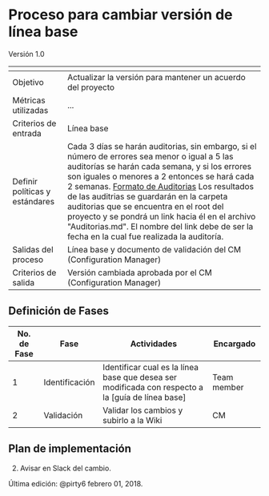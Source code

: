 
# Proceso para cambiar versión de línea base
Versión 1.0


[]() | []()  
--|--
Objetivo| Actualizar la versión para mantener un acuerdo del proyecto
Métricas utilizadas | ...
Criterios de entrada | Línea base
Definir políticas y estándares | Cada 3 días se harán auditorias, sin embargo, si el número de errores sea menor o igual a 5 las auditorías se harán cada semana, y si los errores son iguales o menores a 2 entonces se hará cada 2 semanas. [Formato de Auditorias](https://github.com/CaveLabs-1/Wiki/blob/master/Configuracion/Auditor%C3%ADas%20de%20Configuraci%C3%B3n.docx) Los resultados de las auditrias se guardarán en la carpeta auditorias que se encuentra en el root del proyecto y se pondrá un link hacia él en el archivo "Auditorias.md". El nombre del link debe de ser la fecha en la cual fue realizada la auditoría.
Salidas del proceso | Línea base y documento de validación del CM (Configuration Manager)
Criterios de salida | Versión cambiada aprobada por el CM (Configuration Manager)

## Definición de Fases
No. de Fase | Fase | Actividades | Encargado
------------|------|-------------|-----------
1 | Identificación | Identificar cual es la línea base que desea ser modificada con respecto a la [guía de línea base] | Team member
2 | Validación | Validar los cambios y subirlo a la Wiki| CM

## Plan de implementación
2. Avisar en Slack del cambio.



Última edición: @pirty6 febrero 01, 2018.
